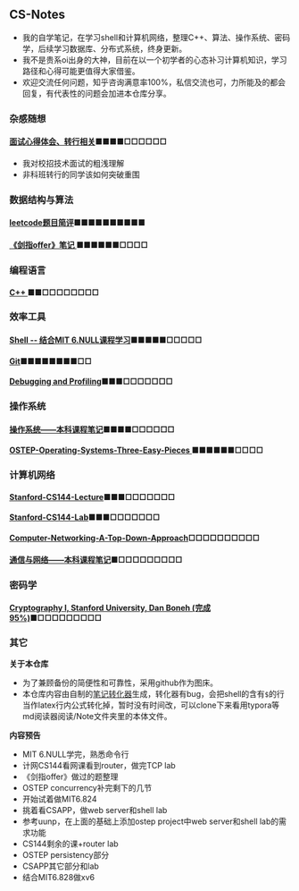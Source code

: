 ## CS-Notes
* 我的自学笔记，在学习shell和计算机网络，整理C++、算法、操作系统、密码学，后续学习数据库、分布式系统，终身更新。
* 我不是贵系oi出身的大神，目前在以一个初学者的心态补习计算机知识，学习路径和心得可能更值得大家借鉴。
* 欢迎交流任何问题，知乎咨询满意率100%，私信交流也可，力所能及的都会回复，有代表性的问题会加进本仓库分享。

### 杂感随想

#### [面试心得体会、转行相关](https://github.com/huangrt01/CS-Notes/blob/master/Notes/Output/%E9%9D%A2%E8%AF%95%E5%BF%83%E5%BE%97%E4%BD%93%E4%BC%9A%E4%B8%8E%E8%BD%AC%E8%A1%8C%E7%9B%B8%E5%85%B3.md)■■■■□□□□□□

  * 我对校招技术面试的粗浅理解
  * 非科班转行的同学该如何突破重围

### 数据结构与算法

#### [leetcode题目简评](https://github.com/huangrt01/CS-Notes/blob/master/Notes/Output/leetcode%E9%A2%98%E7%9B%AE%E7%AE%80%E8%AF%84.md)■■■■■■■■■■

#### [《剑指offer》笔记 ](https://github.com/huangrt01/CS-Notes/blob/master/Notes/Output/%E3%80%8A%E5%89%91%E6%8C%87offer%E3%80%8B%E7%AC%94%E8%AE%B0.md)■■■■■■□□□□

### 编程语言

#### [C++ ](https://github.com/huangrt01/CS-Notes/blob/master/Notes/Output/C%2B%2B.md)■■□□□□□□□□

### 效率工具

#### [Shell   --  结合MIT 6.NULL课程学习](https://github.com/huangrt01/CS-Notes/blob/master/Notes/Output/Shell-MIT-6-NULL.md)■■■■■□□□□□

#### [Git](https://github.com/huangrt01/CS-Notes/blob/master/Notes/Output/git.md)■■■■■■■■□□

#### [Debugging and Profiling](https://github.com/huangrt01/CS-Notes/blob/master/Notes/Output/Debugging-and-Profiling.md)■■■□□□□□□□

### 操作系统

#### [操作系统——本科课程笔记](https://github.com/huangrt01/CS-Notes/blob/master/Notes/Output/%E6%93%8D%E4%BD%9C%E7%B3%BB%E7%BB%9F.md)■■■■□□□□□□

#### [OSTEP-Operating-Systems-Three-Easy-Pieces ](https://github.com/huangrt01/CS-Notes/blob/master/Notes/Output/OSTEP-Operating-Systems-Three-Easy-Pieces.md)■■■■■■□□□□

### 计算机网络

#### [Stanford-CS144-Lecture](https://github.com/huangrt01/CS-Notes/blob/master/Notes/Output/Computer-Networking-Lecture-CS144-Stanford.md)■■■□□□□□□□

#### [Stanford-CS144-Lab](https://github.com/huangrt01/CS-Notes/blob/master/Notes/Output/Computer-Networking-Lab-CS144-Stanford.md)■■■□□□□□□□

#### [Computer-Networking-A-Top-Down-Approach](https://github.com/huangrt01/CS-Notes/blob/master/Notes/Output/Computer-Networking-A-Top-Down-Approach.md)□□□□□□□□□□

#### [通信与网络——本科课程笔记](https://github.com/huangrt01/CS-Notes/blob/master/Notes/%E9%80%9A%E4%BF%A1%E4%B8%8E%E7%BD%91%E7%BB%9C.md)■□□□□□□□□□

### 密码学

#### [Cryptography I, Stanford University, Dan Boneh (完成95%)](https://github.com/huangrt01/CS-Notes/blob/master/Notes/Output/Cryptography%20I%2C%20Stanford%20University%2C%20Coursera.md)■□□□□□□□□□

### 其它

**关于本仓库**

* 为了兼顾备份的简便性和可靠性，采用github作为图床。
* 本仓库内容由自制的[笔记转化器](https://github.com/huangrt01/CS-Notes)生成，转化器有bug，会把shell的含有`$`的行当作latex行内公式转化掉，暂时没有时间改，可以clone下来看用typora等md阅读器阅读/Note文件夹里的本体文件。

**内容预告**

* MIT 6.NULL学完，熟悉命令行
* 计网CS144看网课看到router，做完TCP lab
* 《剑指offer》做过的题整理
* OSTEP concurrency补完剩下的几节
* 开始试着做MIT6.824
* 挑着看CSAPP，做web server和shell lab
* 参考uunp，在上面的基础上添加ostep project中web server和shell lab的需求功能
* CS144剩余的课+router lab
* OSTEP persistency部分
* CSAPP其它部分和lab
* 结合MIT6.828做xv6


